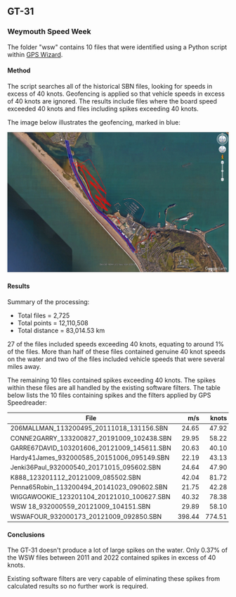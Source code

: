 ## GT-31

### Weymouth Speed Week

The folder "wsw" contains 10 files that were identified using a Python script within [GPS Wizard](https://logiqx.github.io/gps-wizard/).



#### Method

The script searches all of the historical SBN files, looking for speeds in excess of 40 knots. Geofencing is applied so that vehicle speeds in excess of 40 knots are ignored. The results include files where the board speed exceeded 40 knots and files including spikes exceeding 40 knots.

The image below illustrates the geofencing, marked in blue:

![THOMP49NEIL_123200930_20191011_084954](img/THOMP49NEIL_123200930_20191011_084954.jpg)



#### Results

Summary of the processing:

- Total files = 2,725
- Total points = 12,110,508
- Total distance = 83,014.53 km

27 of the files included speeds exceeding 40 knots, equating to around 1% of the files. More than half of these files contained genuine 40 knot speeds on the water and two of the files included vehicle speeds that were several miles away.

The remaining 10 files contained spikes exceeding 40 knots. The spikes within these files are all handled by the existing software filters. The table below lists the 10 files containing spikes and the filters applied by GPS Speedreader:

| File                                       | m/s    | knots  | km/h    | Filters | sAcc  | Sats | HDOP |
| ------------------------------------------ | -----: | -----: | ------: | :-----: | ----: | :--: | --: |
| 206MALLMAN_113200495_20111018_131156.SBN   | 24.65  | 47.92  | 88.74   | T       | 1.827 | 9    | 1.2  |
| CONNE2GARRY_133200827_20191009_102438.SBN  | 29.95  | 58.22  | 107.82  | TS      | 1.497 | 4    | 2.2  |
| GARRE67DAVID_103201606_20121009_145611.SBN | 20.63  | 40.10  | 74.27   | TS      | 1.497 | 4    | 2.2  |
| Hardy41James_932000585_20151006_095149.SBN | 22.19  | 43.13  | 79.88   | T+      | 2.780 | 6    | 2.0  |
| Jenki36Paul_932000540_20171015_095602.SBN  | 24.64  | 47.90  | 88.70   | TS+     | 4.957 | 4    | 2.8  |
| K888_123201112_20121009_085502.SBN         | 42.04  | 81.72  | 151.34  | TA+     | 3.071 | 7    | 0.8  |
| Penna65Robin_113200494_20141023_090602.SBN | 21.75  | 42.28  | 78.30   | T+      | 2.605 | 7    | 1.2  |
| WIGGAWOOKIE_123201104_20121010_100627.SBN  | 40.32  | 78.38  | 145.15  | T+      | 2.449 | 6    | 1.6  |
| WSW  18_932000559_20121009_104151.SBN      | 29.89  | 58.10  | 107.60  | T+      | 4.957 | 5    | 3.0  |
| WSWAFOUR_932000173_20121009_092850.SBN     | 398.44 | 774.51 | 1434.38 | A       | 1.419 | 8    | 1.0  |



#### Conclusions

The GT-31 doesn't produce a lot of large spikes on the water. Only 0.37% of the WSW files between 2011 and 2022 contained spikes in excess of 40 knots.

Existing software filters are very capable of eliminating these spikes from calculated results so no further work is required.

